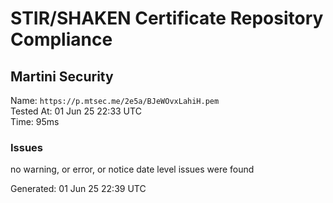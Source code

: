 # STIR/SHAKEN Certificate Repository Compliance

## Martini Security

Name: `https://p.mtsec.me/2e5a/BJeWOvxLahiH.pem`\
Tested At: 01 Jun 25 22:33 UTC\
Time: 95ms

### Issues

no warning, or error, or notice date level issues were found

Generated: 01 Jun 25 22:39 UTC